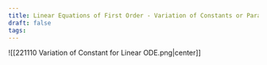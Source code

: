 ```yaml
---
title: Linear Equations of First Order - Variation of Constants or Parameters
draft: false
tags:
---
```

  

![[221110 Variation of Constant for Linear ODE.png|center]]





